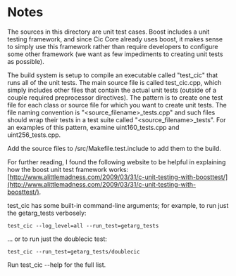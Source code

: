 # Notes
The sources in this directory are unit test cases.  Boost includes a
unit testing framework, and since Cic Core already uses boost, it makes
sense to simply use this framework rather than require developers to
configure some other framework (we want as few impediments to creating
unit tests as possible).

The build system is setup to compile an executable called "test_cic"
that runs all of the unit tests.  The main source file is called
test_cic.cpp, which simply includes other files that contain the
actual unit tests (outside of a couple required preprocessor
directives).  The pattern is to create one test file for each class or
source file for which you want to create unit tests.  The file naming
convention is "<source_filename>_tests.cpp" and such files should wrap
their tests in a test suite called "<source_filename>_tests".  For an
examples of this pattern, examine uint160_tests.cpp and
uint256_tests.cpp.

Add the source files to /src/Makefile.test.include to add them to the build.

For further reading, I found the following website to be helpful in
explaining how the boost unit test framework works:
[http://www.alittlemadness.com/2009/03/31/c-unit-testing-with-boosttest/](http://www.alittlemadness.com/2009/03/31/c-unit-testing-with-boosttest/).

test_cic has some built-in command-line arguments; for
example, to run just the getarg_tests verbosely:

    test_cic --log_level=all --run_test=getarg_tests

... or to run just the doublecic test:

    test_cic --run_test=getarg_tests/doublecic

Run  test_cic --help   for the full list.

